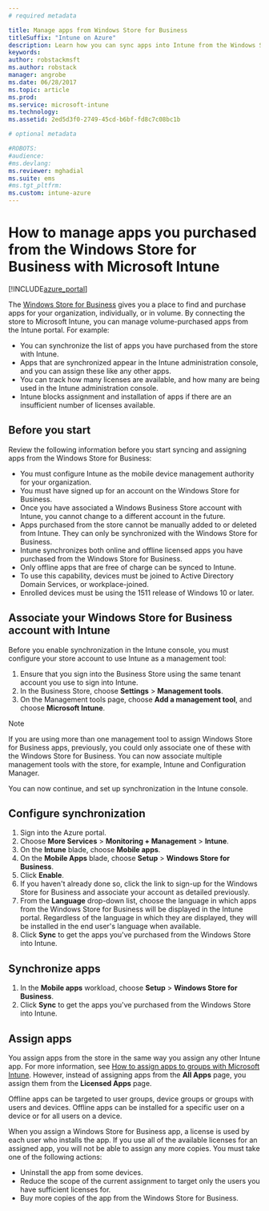 ```yaml
---
# required metadata

title: Manage apps from Windows Store for Business 
titleSuffix: "Intune on Azure"
description: Learn how you can sync apps into Intune from the Windows Store for Business and then assign and track them."
keywords:
author: robstackmsft
ms.author: robstack
manager: angrobe
ms.date: 06/28/2017
ms.topic: article
ms.prod:
ms.service: microsoft-intune
ms.technology:
ms.assetid: 2ed5d3f0-2749-45cd-b6bf-fd8c7c08bc1b

# optional metadata

#ROBOTS:
#audience:
#ms.devlang:
ms.reviewer: mghadial
ms.suite: ems
#ms.tgt_pltfrm:
ms.custom: intune-azure
---
```


# How to manage apps you purchased from the Windows Store for Business with Microsoft Intune

[!INCLUDE[azure_portal](./includes/azure_portal.md)]


The [Windows Store for Business](https://www.microsoft.com/business-store) gives you a place to find and purchase apps for your organization, individually, or in volume. By connecting the store to Microsoft Intune, you can manage volume-purchased apps from the Intune portal. For example:
* You can synchronize the list of apps you have purchased from the store with Intune.
* Apps that are synchronized appear in the Intune administration console, and you can assign these like any other apps.
* You can track how many licenses are available, and how many are being used in the Intune administration console.
* Intune blocks assignment and installation of apps if there are an insufficient number of licenses available.

## Before you start

Review the following information before you start syncing and assigning apps from the Windows Store for Business:

- You must configure Intune as the mobile device management authority for your organization.
- You must have signed up for an account on the Windows Store for Business.
- Once you have associated a Windows Business Store account with Intune, you cannot change to a different account in the future.
- Apps purchased from the store cannot be manually added to or deleted from Intune. They can only be synchronized with the Windows Store for Business.
- Intune synchronizes both online and offline licensed apps you have purchased from the Windows Store for Business.
- Only offline apps that are free of charge can be synced to Intune.
- To use this capability, devices must be joined to Active Directory Domain Services, or workplace-joined.
- Enrolled devices must be using the 1511 release of Windows 10 or later.

## Associate your Windows Store for Business account with Intune
Before you enable synchronization in the Intune console, you must configure your store account to use Intune as a management tool:
1. Ensure that you sign into the Business Store using the same tenant account you use to sign into Intune.
2. In the Business Store, choose **Settings** > **Management tools**.
3. On the Management tools page, choose **Add a management tool**, and choose **Microsoft Intune**.

> [!NOTE]
> If you are using more than one management tool to assign Windows Store for Business apps, previously, you could only associate one of these with the Windows Store for Business. You can now associate multiple management tools with the store, for example, Intune and Configuration Manager.

You can now continue, and set up synchronization in the Intune console.

## Configure synchronization

1. Sign into the Azure portal.
2. Choose **More Services** > **Monitoring + Management** > **Intune**.
3. On the **Intune** blade, choose **Mobile apps**.
1. On the **Mobile Apps** blade, choose **Setup** > **Windows Store for Business**.
2. Click **Enable**.
3. If you haven't already done so, click the link to sign-up for the Windows Store for Business and associate your account as detailed previously.
5. From the **Language** drop-down list, choose the language in which apps from the Windows Store for Business will be displayed in the Intune portal. Regardless of the language in which they are displayed, they will be installed in the end user's language when available.
6. Click **Sync** to get the apps you've purchased from the Windows Store into Intune.

## Synchronize apps

1. In the **Mobile apps** workload, choose **Setup** > **Windows Store for Business**.
2. Click **Sync** to get the apps you've purchased from the Windows Store into Intune.

## Assign apps

You assign apps from the store in the same way you assign any other Intune app. For more information, see [How to assign apps to groups with Microsoft Intune](apps-deploy.md). However, instead of assigning apps from the **All Apps** page, you assign them from the **Licensed Apps** page.

Offline apps can be targeted to user groups, device groups or groups with users and devices.
Offline apps can be installed for a specific user on a device or for all users on a device. 


When you assign a Windows Store for Business app, a license is used by each user who installs the app. If you use all of the available licenses for an assigned app, you will not be able to assign any more copies. You must take one of the following actions:
* Uninstall the app from some devices.
* Reduce the scope of the current assignment to target only the users you have sufficient licenses for.
* Buy more copies of the app from the Windows Store for Business.


